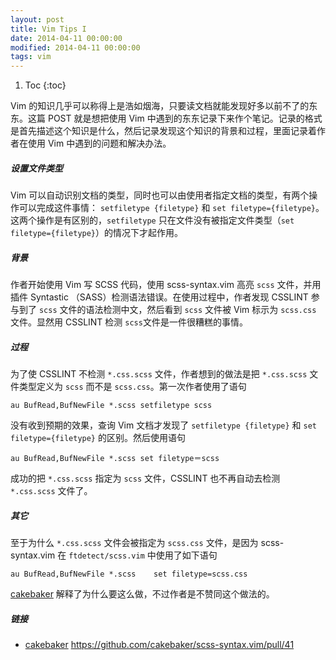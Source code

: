 ```yaml
---
layout: post
title: Vim Tips I
date: 2014-04-11 00:00:00
modified: 2014-04-11 00:00:00
tags: vim
---
```


<!-- prettier-ignore -->
1. Toc
{:toc}

Vim 的知识几乎可以称得上是浩如烟海，只要读文档就能发现好多以前不了的东东。这篇 POST 就是想把使用 Vim 中遇到的东东记录下来作个笔记。记录的格式是首先描述这个知识是什么，然后记录发现这个知识的背景和过程，里面记录着作者在使用 Vim 中遇到的问题和解决办法。

##### 设置文件类型

Vim 可以自动识别文档的类型，同时也可以由使用者指定文档的类型，有两个操作可以完成这件事情： `setfiletype {filetype}` 和 `set filetype={filetype}`。这两个操作是有区别的，`setfiletype` 只在文件没有被指定文件类型（`set filetype={filetype}`）的情况下才起作用。

##### 背景

作者开始使用 Vim 写 SCSS 代码，使用 scss-syntax.vim 高亮 `scss` 文件，并用插件 Syntastic （SASS）检测语法错误。在使用过程中，作者发现 CSSLINT 参与到了 `scss` 文件的语法检测中文，然后看到 `scss` 文件被 Vim 标示为 `scss.css` 文件。显然用 CSSLINT 检测 `scss`文件是一件很糟糕的事情。

##### 过程

为了使 CSSLINT 不检测 `*.css.scss` 文件，作者想到的做法是把 `*.css.scss` 文件类型定义为 `scss` 而不是 `scss.css`。第一次作者使用了语句

```
au BufRead,BufNewFile *.scss setfiletype scss
```

没有收到预期的效果，查询 Vim 文档才发现了 `setfiletype {filetype}` 和 `set filetype={filetype}` 的区别。然后使用语句

```
au BufRead,BufNewFile *.scss set filetype＝scss
```

成功的把 `*.css.scss` 指定为 `scss` 文件，CSSLINT 也不再自动去检测 `*.css.scss` 文件了。

##### 其它

至于为什么 `*.css.scss` 文件会被指定为 `scss.css` 文件，是因为 scss-syntax.vim 在 `ftdetect/scss.vim` 中使用了如下语句

```
au BufRead,BufNewFile *.scss	set filetype=scss.css
```

[cakebaker][] 解释了为什么要这么做，不过作者是不赞同这个做法的。

##### 链接

[cakebaker]: https://github.com/cakebaker/scss-syntax.vim/pull/41

- [cakebaker] https://github.com/cakebaker/scss-syntax.vim/pull/41
